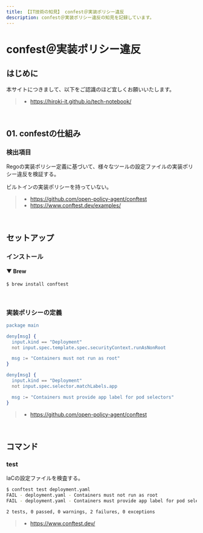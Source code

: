 ```yaml
---
title: 【IT技術の知見】 confest＠実装ポリシー違反
description: confest＠実装ポリシー違反の知見を記録しています。
---
```


# confest＠実装ポリシー違反

## はじめに

本サイトにつきまして、以下をご認識のほど宜しくお願いいたします。

> - https://hiroki-it.github.io/tech-notebook/

<br>

## 01. confestの仕組み

### 検出項目

Regoの実装ポリシー定義に基づいて、様々なツールの設定ファイルの実装ポリシー違反を検証する。

ビルトインの実装ポリシーを持っていない。

> - https://github.com/open-policy-agent/conftest
> - https://www.conftest.dev/examples/

<br>

## セットアップ

### インストール

#### ▼ Brew

```bash
$ brew install conftest
```

<br>

### 実装ポリシーの定義

```erlang
package main

deny[msg] {
  input.kind == "Deployment"
  not input.spec.template.spec.securityContext.runAsNonRoot

  msg := "Containers must not run as root"
}

deny[msg] {
  input.kind == "Deployment"
  not input.spec.selector.matchLabels.app

  msg := "Containers must provide app label for pod selectors"
}
```

> - https://github.com/open-policy-agent/conftest

<br>

## コマンド

### test

IaCの設定ファイルを検査する。

```bash
$ conftest test deployment.yaml
FAIL - deployment.yaml - Containers must not run as root
FAIL - deployment.yaml - Containers must provide app label for pod selectors

2 tests, 0 passed, 0 warnings, 2 failures, 0 exceptions
```

> - https://www.conftest.dev/

<br>
